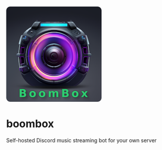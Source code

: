 
![alt text](https://raw.githubusercontent.com/pugzly/boombox/main/discord-boombox256.png?raw=true)
# boombox
Self-hosted Discord music streaming bot for your own server
